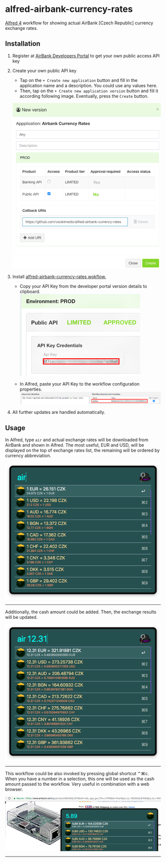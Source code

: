 # alfred-airbank-currency-rates
[Alfred 4][1] workflow for showing actual AirBank [Czech Republic] currency exchange rates.

## Installation

1) Register at [AirBank Developers Portal][3] to get your own public access API key
2) Create your own public API key
   - Tap on the `+ Create new application` button and fill in the application name and a description. You could use any values here.
   - Then, tap on the `+ Create new application version` button and fill it according following image. Eventually, press the `Create` button.
   
   ![Developer portal - New Version](doc/images/developerNewVersion.png?raw=true "")
      
3) Install [alfred-airbank-currency-rates wokflow.][2]
   - Copy your API Key from the developer portal version details to clipboard.    
   ![Developer portal - New Version](doc/images/developerVersionDetail.png?raw=true "")
   
   - In Alfred, paste your API Key to the workflow configuration properties.
   ![Alfred - Workflow Configuration](doc/images/alfred-workflow-configuration.png?raw=true "")

4) All further updates are handled automatically.

## Usage

In Alfred, type `air` and actual exchange rates will be downloaded from AirBank and shown in Alfred. The most useful, EUR and USD, will be displayed on the top of exchange rates list, the remaining will be ordered by currency abbreviation. 

![Alfred - workflow main](doc/images/alfred-airbank-main.png?raw=true "")

------------------

Additionally, the cash amount could be added. Then, the exchange results will be updated.

![Alfred - workflow main with amount](doc/images/alfred-airbank-main-amount.png?raw=true "")

------------------

This workflow could be also invoked by pressing global shortcut <key>⌃⌘c</key>. When you have a number in a selection, this one will be used as the cash amount passed to the workflow. Very useful in combination with a web browser. 

![Alfred - workflow main with selected text in external program](doc/images/alfred-amazon-airbank-selected-amount.png?raw=true "")

------------------

[1]: https://www.alfredapp.com/
[2]: https://github.com/vookimedlo/alfred-airbank-currency-rates/releases/latest
[3]: https://developers.airbank.cz/
